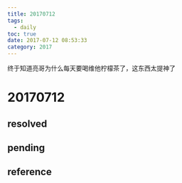 ```yaml
---
title: 20170712
tags:
  - daily
toc: true
date: 2017-07-12 08:53:33
category: 2017
---
```

终于知道亮哥为什么每天要喝维他柠檬茶了，这东西太提神了
<!--more-->

# 20170712

## resolved

## pending

## reference